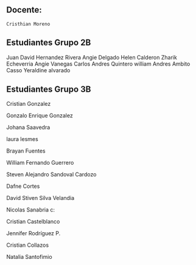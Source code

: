 ## Docente:

`Cristhian Moreno`

## Estudiantes Grupo 2B
Juan David Hernandez Rivera
Angie Delgado
Helen Calderon
Zharik Echeverria
Angie Vanegas
Carlos Andres Quintero
william Andres Ambito Casso
Yeraldine alvarado


## Estudiantes Grupo 3B

Cristian Gonzalez

Gonzalo Enrique Gonzalez

Johana Saavedra

laura lesmes

Brayan Fuentes

William Fernando Guerrero

Steven Alejandro Sandoval Cardozo

Dafne Cortes

David Stiven Silva Velandia

Nicolas Sanabria c:

Cristian Castelblanco

Jennifer Rodríguez P.

Cristian Collazos

Natalia Santofimio 

